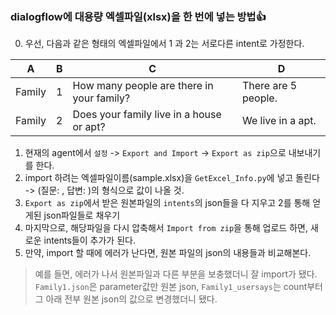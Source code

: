 ### dialogflow에 대용량 엑셀파일(xlsx)을 한 번에 넣는 방법:+1:
0. 우선, 다음과 같은 형태의 엑셀파일에서 1 과 2는 서로다른 intent로 가정한다.

A | B | C | D
---------- | ----------- | ----------- | ----------- 
Family |1 | How many people are there in your family? | There are 5 people.
Family |2 | Does your family live in a house or apt? | We live in a apt. 

1. 현재의 agent에서 `설정` -> `Export and Import` -> `Export as zip`으로 내보내기를 한다. 
2. import 하려는 엑셀파일이름(sample.xlsx)을 `GetExcel_Info.py`에 넣고 돌린다 -> (질문: , 답변: )의 형식으로 값이 나올 것. 
3. `Export as zip`에서 받은 원본파일의 `intents`의 json들을 다 지우고 2를 통해 얻게된 json파일들로 채우기
4. 마지막으로, 해당파일을 다시 압축해서 `Import from zip`을 통해 업로드 하면, 새로운 intents들이 추가가 된다. 
5. 만약, import 할 때에 에러가 난다면, 원본 파일의 json의 내용들과 비교해본다.
 >예를 들면, 에러가 나서 원본파일과 다른 부분을 보충했더니 잘 import가 됐다. 
 >`Family1.json`은 parameter값만 원본 json, 
 >`Family1_usersays`는 count부터 그 아래 전부 원본 json의 값으로 변경했더니 됐다.

